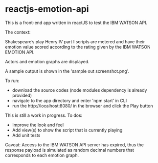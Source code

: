 # reactjs-emotion-api

This is a front-end app written in reactJS to test the IBM WATSON API.

The context:

Shakespeare’s play Henry IV part I scripts are metered and have their emotion value scored according to the rating given by the IBM WATSON EMOTION API.

Actors and emotion graphs are displayed.

A sample output is shown in the 'sample out screenshot.png'.

To run: 
  - download the source codes (node modules dependency is already provided)
  - navigate to the app directory and enter 'npm start' in CLI
  - run the http://localhost:8080/ in the browser and click the Play button


This is still a work in progress.
To dos:
  - Improve the look and feel
  - Add view(s) to show the script that is currently playing
  - Add unit tests

Caveat:
  Access to the IBM WATSON API server has expired, thus the response payload is simulated as random decimal numbers that corresponds to each emotion graph.
   
